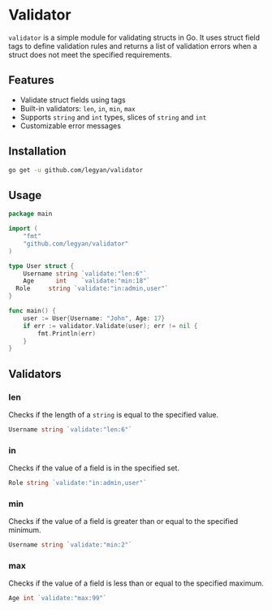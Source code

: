 # Validator

`validator` is a simple module for validating structs in Go. It uses struct field tags to define validation rules and returns a list of validation errors when a struct does not meet the specified requirements.

## Features

- Validate struct fields using tags
- Built-in validators: `len`, `in`, `min`, `max`
- Supports `string` and `int` types, slices of `string` and `int`
- Customizable error messages

## Installation

```sh
go get -u github.com/legyan/validator
```

## Usage

```go
package main

import (
	"fmt"
	"github.com/legyan/validator"
)

type User struct {
	Username string `validate:"len:6"`
	Age      int    `validate:"min:18"`
  Role     string `validate:"in:admin,user"`
}

func main() {
	user := User{Username: "John", Age: 17}
	if err := validator.Validate(user); err != nil {
		fmt.Println(err)
	}
}
```

## Validators

### len

Checks if the length of a `string` is equal to the specified value.

```go
Username string `validate:"len:6"`
```

### in

Checks if the value of a field is in the specified set.

```go
Role string `validate:"in:admin,user"`
```

### min

Checks if the value of a field is greater than or equal to the specified minimum.

```go
Username string `validate:"min:2"`
```

### max

Checks if the value of a field is less than or equal to the specified maximum.

```go
Age int `validate:"max:99"`
```
